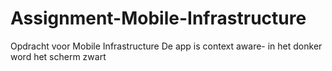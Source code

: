 # Assignment-Mobile-Infrastructure
Opdracht voor Mobile Infrastructure
De app is context aware- in het donker word het scherm zwart
